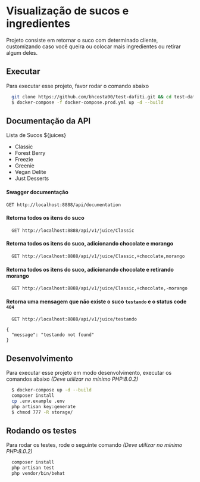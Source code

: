 
# Visualização de sucos e ingredientes

Projeto consiste em retornar o suco com determinado cliente, customizando caso você queira ou colocar mais ingredientes ou retirar algum deles.


## Executar

Para executar esse projeto, favor rodar o comando abaixo

```bash
  git clone https://github.com/bhcosta90/test-dafiti.git && cd test-dafiti
  $ docker-compose -f docker-compose.prod.yml up -d --build
```

## Documentação da API

Lista de Sucos ${juices}
- Classic
- Forest Berry
- Freezie
- Greenie
- Vegan Delite
- Just Desserts

#### Swagger documentação
`GET http://localhost:8888/api/documentation`

#### Retorna todos os itens do suco

```http
  GET http://localhost:8888/api/v1/juice/Classic
```

#### Retorna todos os itens do suco, adicionando chocolate e morango

```http
  GET http://localhost:8888/api/v1/juice/Classic,+chocolate,morango
```

#### Retorna todos os itens do suco, adicionando chocolate e retirando morango
```http
  GET http://localhost:8888/api/v1/juice/Classic,+chocolate,-morango
```

#### Retorna uma mensagem que não existe o suco `testando` e o status code `404`
```http
  GET http://localhost:8888/api/v1/juice/testando
```
```
{
  "message": "testando not found"
}
```
## Desenvolvimento

Para executar esse projeto em modo desenvolvimento, executar os comandos abaixo *(Deve utilizar no mínimo PHP:8.0.2)*

```bash
  $ docker-compose up -d --build
  composer install
  cp .env.example .env
  php artisan key:generate
  $ chmod 777 -R storage/
```

## Rodando os testes

Para rodar os testes, rode o seguinte comando *(Deve utilizar no mínimo PHP:8.0.2)*

```bash
  composer install
  php artisan test
  php vendor/bin/behat
```
